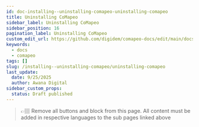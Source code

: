 ```yaml
---
id: doc-installing--uninstalling-comapeo-uninstalling-comapeo
title: Uninstalling CoMapeo
sidebar_label: Uninstalling CoMapeo
sidebar_position: 16
pagination_label: Uninstalling CoMapeo
custom_edit_url: https://github.com/digidem/comapeo-docs/edit/main/docs/installing--uninstalling-comapeo/uninstalling-comapeo.md
keywords:
  - docs
  - comapeo
tags: []
slug: /installing--uninstalling-comapeo/uninstalling-comapeo
last_update:
  date: 9/25/2025
  author: Awana Digital
sidebar_custom_props:
  status: Draft published
---
```


> 👉🏽 Remove all buttons and block from this page. All content must be added in respective languages to the sub pages linked above

